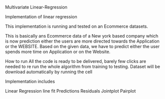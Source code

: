 Multivariate Linear-Regression

Implementation of linear regression 

This implementation is running and tested on an Ecommerce datasets.

This is basically ans Ecommerce data of a New york based company which is now prediction either the users are more directed towards the Application or the WEBSITE. 
Based on the given data, we have to predict either the user spends more time on Application or on the Website.

How to run
All the code is ready to be delivered, barely few clicks are needed to re run the whole algorithm from training to testing. Dataset will be download automatically by running the cell

Implementation includes


Linear Regression
line fit
Predictions
Residuals
Jointplot
Pairplot

